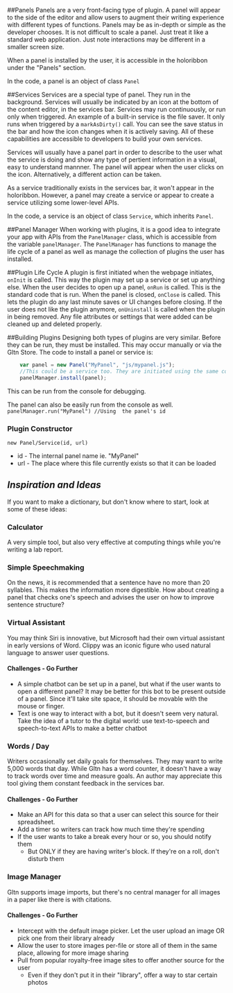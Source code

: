 ##Panels
Panels are a very front-facing type of plugin. A panel will appear to the side of the editor and allow users to augment their writing experience with different types of functions. Panels may be as in-depth or simple as the developer chooses. It is not difficult to scale a panel. Just treat it like a standard web application. Just note interactions may be different in a smaller screen size.

When a panel is installed by the user, it is accessible in the holoribbon under the "Panels" section.

In the code, a panel is an object of class `Panel`

##Services
Services are a special type of panel. They run in the background. Services will usually be indicated by an icon at the bottom of the content editor, in the services bar. Services may run continuously, or run only when triggered. An example of a built-in service is the file saver. It only runs when triggered by a `markAsDirty()` call. You can see the save status in the bar and how the icon changes when it is actively saving. All of these capabilities are accessible to developers to build your own services.

Services will usually have a panel part in order to describe to the user what the service is doing and show any type of pertient information in a visual, easy to understand mannner. The panel will appear when the user clicks on the icon. Alternatively, a different action can be taken. 

As a service traditionally exists in the services bar, it won't appear in the holoribbon. However, a panel may create a service or appear to create a service utilizing some lower-level APIs.

In the code, a service is an object of class `Service`, which inherits `Panel`.

##Panel Manager
When working with plugins, it is a good idea to integrate your app with APIs from the `PanelManager` class, which is accessible from the variable `panelManager`. The `PanelManager` has functions to manage the life cycle of a panel as well as manage the collection of plugins the user has installed.

##Plugin Life Cycle
A plugin is first initiated when the webpage initiates, `onInit` is called. This way the plugin may set up a service or set up anything else.
When the user decides to open up a panel, `onRun` is called. This is the standard code that is run.
When the panel is closed, `onClose` is called. This lets the plugin do any last minute saves or UI changes before closing.
If the user does not like the plugin anymore, `onUninstall` is called when the plugin in being removed. Any file attributes or settings that were added can be cleaned up and deleted properly.

##Building Plugins
Designing both types of plugins are very similar. Before they can be run, they must be installed. This may occur manually or via the Gltn Store. The code to install a panel or service is:

```Javascript
    var panel = new Panel("MyPanel", "js/mypanel.js"); 
    //This could be a service too. They are initiated using the same constructor parameters
    panelManager.install(panel);
```

This can be run from the console for debugging.

The panel can also be easily run from the console as well.
`panelManager.run("MyPanel") //Using  the panel's id`

### Plugin Constructor
`new Panel/Service(id, url)`

* id - The internal panel name ie. "MyPanel"
* url - The place where this file currently exists so that it can be loaded

## *Inspiration and Ideas*
If you want to make a dictionary, but don't know where to start, look at some of these ideas:

### Calculator
A very simple tool, but also very effective at computing things while you're writing a lab report.

### Simple Speechmaking
On the news, it is recommended that a sentence have no more than 20 syllables. This makes the information more digestible. How about creating a panel that checks one's speech and advises the user on how to improve sentence structure?

### Virtual Assistant
You may think Siri is innovative, but Microsoft had their own virtual assistant in early versions of Word. Clippy was an iconic figure who used natural language to answer user questions.

#### Challenges - Go Further
* A simple chatbot can be set up in a panel, but what if the user wants to open a different panel? It may be better for this bot to be present outside of a panel. Since it'll take site space, it should be movable with the mouse or finger.
* Text is one way to interact with a bot, but it doesn't seem very natural. Take the idea of a tutor to the digital world: use text-to-speech and speech-to-text APIs to make a better chatbot

### Words / Day
Writers occasionally set daily goals for themselves. They may want to write 5,000 words that day. While Gltn has a word counter, it doesn't have a way to track words over time and measure goals. An author may appreciate this tool giving them constant feedback in the services bar.

#### Challenges - Go Further
* Make an API for this data so that a user can select this source for their spreadsheet.
* Add a timer so writers can track how much time they're spending
* If the user wants to take a break every hour or so, you should notify them
    * But ONLY if they are having writer's block. If they're on a roll, don't disturb them
    
### Image Manager
Gltn supports image imports, but there's no central manager for all images in a paper like there is with citations.

#### Challenges - Go Further
* Intercept with the default image picker. Let the user upload an image OR pick one from their library already
* Allow the user to store images per-file or store all of them in the same place, allowing for more image sharing
* Pull from popular royalty-free image sites to offer another source for the user
    * Even if they don't put it in their "library", offer a way to star certain photos